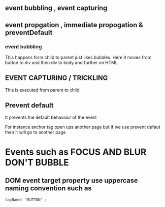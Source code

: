 ## event bubbling , event capturing 
## event propgation , immediate propogation & preventDefault


### event bubbling 

This happens form child to parent just likes bubbles.
Here it moves from button to div and then div to body and further on HTML

## EVENT CAPTURING / TRICKLING

This is executed from parent to child

## Prevent default 

It prevents the default behavoiur of the event 

For instance anchor tag open ups another page but if we use prevent defaut then it will go to another page 

# Events such as FOCUS AND BLUR DON'T BUBBLE

## DOM event target property use uppercase naming convention such as

```html
tagName: "BUTTON" ;
```
